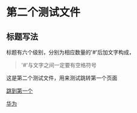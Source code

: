 # 第二个测试文件

## 标题写法

标题有六个级别，分别为相应数量的'#'后加文字构成，
> '#'与文字之间一定要有空格符号

这是第二个测试文件，用来测试跳转第一个页面

[跳到第一个](https://shane97luo.github.io\读书笔记\markdown语法\test.md)

<a href="https://shane97luo.github.io\读书笔记\markdown语法\test">华为</a>